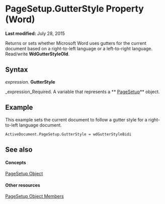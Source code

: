 
# PageSetup.GutterStyle Property (Word)

 **Last modified:** July 28, 2015

Returns or sets whether Microsoft Word uses gutters for the current document based on a right-to-left language or a left-to-right language. Read/write  **WdGutterStyleOld**.

## Syntax

 _expression_. **GutterStyle**

 _expression_Required. A variable that represents a  ** [PageSetup](1879d601-80ad-4fc0-1a87-92e999b59f88.md)** object.


## Example

This example sets the current document to follow a gutter style for a right-to-left language document.


```
ActiveDocument.PageSetup.GutterStyle = wdGutterStyleBidi
```


## See also


#### Concepts


 [PageSetup Object](1879d601-80ad-4fc0-1a87-92e999b59f88.md)
#### Other resources


 [PageSetup Object Members](9ff8b896-933b-1a19-19d5-5e5d87aab1b5.md)
